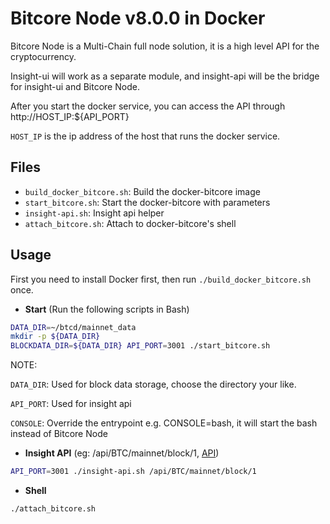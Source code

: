 # Bitcore Node v8.0.0 in Docker

Bitcore Node is a Multi-Chain full node solution, it is a high level API for the cryptocurrency.

Insight-ui will work as a separate module, and insight-api will be the bridge for insight-ui and Bitcore Node.

After you start the docker service, you can access the API through http://HOST_IP:${API_PORT}

`HOST_IP` is the ip address of the host that runs the docker service.

## Files
* `build_docker_bitcore.sh`: Build the docker-bitcore image
* `start_bitcore.sh`: Start the docker-bitcore with parameters
* `insight-api.sh`: Insight api helper
* `attach_bitcore.sh`: Attach to docker-bitcore's shell

## Usage
First you need to install Docker first, then run `./build_docker_bitcore.sh` once.

* __Start__ (Run the following scripts in Bash)

```bash
DATA_DIR=~/btcd/mainnet_data
mkdir -p ${DATA_DIR}
BLOCKDATA_DIR=${DATA_DIR} API_PORT=3001 ./start_bitcore.sh
```
NOTE:

`DATA_DIR`: Used for block data storage, choose the directory your like.

`API_PORT`: Used for insight api

`CONSOLE`: Override the entrypoint e.g. CONSOLE=bash, it will start the bash instead of Bitcore Node


* __Insight API__ (eg: /api/BTC/mainnet/block/1, [API](https://github.com/bitpay/bitcore-node/tree/v8.0.0#transactions))

```bash
API_PORT=3001 ./insight-api.sh /api/BTC/mainnet/block/1
```

* __Shell__

```bash
./attach_bitcore.sh
```
